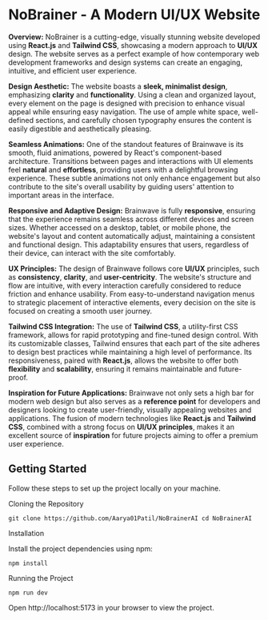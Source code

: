 # NoBrainer - A Modern UI/UX Website

**Overview:**
NoBrainer is a cutting-edge, visually stunning website developed using **React.js** and **Tailwind CSS**, showcasing a modern approach to **UI/UX** design. The website serves as a perfect example of how contemporary web development frameworks and design systems can create an engaging, intuitive, and efficient user experience. 

**Design Aesthetic:**
The website boasts a **sleek, minimalist design**, emphasizing **clarity** and **functionality**. Using a clean and organized layout, every element on the page is designed with precision to enhance visual appeal while ensuring easy navigation. The use of ample white space, well-defined sections, and carefully chosen typography ensures the content is easily digestible and aesthetically pleasing.

**Seamless Animations:**
One of the standout features of Brainwave is its smooth, fluid animations, powered by React's component-based architecture. Transitions between pages and interactions with UI elements feel **natural** and **effortless**, providing users with a delightful browsing experience. These subtle animations not only enhance engagement but also contribute to the site's overall usability by guiding users' attention to important areas in the interface.

**Responsive and Adaptive Design:**
Brainwave is fully **responsive**, ensuring that the experience remains seamless across different devices and screen sizes. Whether accessed on a desktop, tablet, or mobile phone, the website's layout and content automatically adjust, maintaining a consistent and functional design. This adaptability ensures that users, regardless of their device, can interact with the site comfortably.

**UX Principles:**
The design of Brainwave follows core **UI/UX** principles, such as **consistency**, **clarity**, and **user-centricity**. The website's structure and flow are intuitive, with every interaction carefully considered to reduce friction and enhance usability. From easy-to-understand navigation menus to strategic placement of interactive elements, every decision on the site is focused on creating a smooth user journey.

**Tailwind CSS Integration:**
The use of **Tailwind CSS**, a utility-first CSS framework, allows for rapid prototyping and fine-tuned design control. With its customizable classes, Tailwind ensures that each part of the site adheres to design best practices while maintaining a high level of performance. Its responsiveness, paired with **React.js**, allows the website to offer both **flexibility** and **scalability**, ensuring it remains maintainable and future-proof.

**Inspiration for Future Applications:**
Brainwave not only sets a high bar for modern web design but also serves as a **reference point** for developers and designers looking to create user-friendly, visually appealing websites and applications. The fusion of modern technologies like **React.js** and **Tailwind CSS**, combined with a strong focus on **UI/UX principles**, makes it an excellent source of **inspiration** for future projects aiming to offer a premium user experience.

## Getting Started

Follow these steps to set up the project locally on your machine.

Cloning the Repository

`git clone https://github.com/Aarya01Patil/NoBrainerAI
cd NoBrainerAI`

Installation

Install the project dependencies using npm:

`npm install`

Running the Project

`npm run dev`

Open http://localhost:5173 in your browser to view the project.
